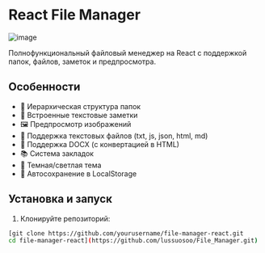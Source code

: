 # React File Manager

![image](https://github.com/user-attachments/assets/9fbe30b7-dd70-4ba9-b57e-44f1234fc873)


Полнофункциональный файловый менеджер на React с поддержкой папок, файлов, заметок и предпросмотра.

## Особенности

- 📁 Иерархическая структура папок
- 📝 Встроенные текстовые заметки
- 🖼️ Предпросмотр изображений
- 📄 Поддержка текстовых файлов (txt, js, json, html, md)
- 📄 Поддержка DOCX (с конвертацией в HTML)
- 📚 Система закладок
- 🌙 Темная/светлая тема
- 💾 Автосохранение в LocalStorage

## Установка и запуск

1. Клонируйте репозиторий:
```bash
[git clone https://github.com/yourusername/file-manager-react.git
cd file-manager-react](https://github.com/lussuosoo/File_Manager.git)

